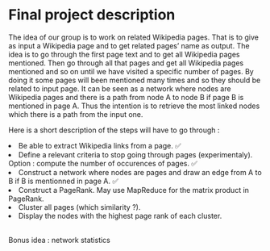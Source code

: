  <h1>Final project description </h1>

  The idea of our group is to work on related Wikipedia pages. That is to give as input a Wikipedia page and to get related pages’ name as output. 
The idea is to go through the first page text and to get all Wikipedia pages mentioned. 
Then go through all that pages and get all Wikipedia pages mentioned and so on until we have visited a specific number of pages. 
By doing it some pages will been mentioned many times and so they should be related to input page. 
It can be seen as a network where nodes are Wikipedia pages and there is a path from node A to node B if page B is mentioned in page A. 
Thus the intention is to retrieve the most linked nodes which there is a path from the input one.

  Here is a short description of the steps will have to go through :
<li>Be able to extract Wikipedia links from a page. &#9989;</li>
<li>Define a relevant criteria to stop going through pages (experimentaly). Option : compute the number of occurences of pages. &#9989;</li>
<li>Construct a network where nodes are pages and draw an edge from A to B if B is mentionned in page A. &#9989; </li>
<li>Construct a PageRank. May use MapReduce for the matrix product in PageRank.</li>
<li>Cluster all pages (which similarity ?).</li>
<li>Display the nodes with the highest page rank of each cluster.</li>

<br>Bonus idea : network statistics
